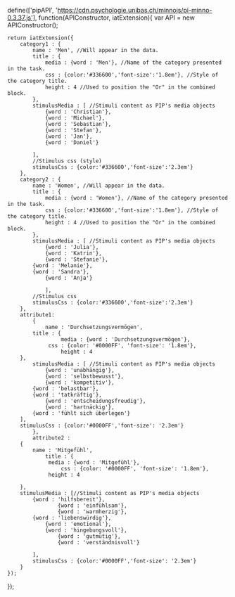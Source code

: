 define(['pipAPI', 'https://cdn.psychologie.unibas.ch/minnojs/pi-minno-0.3.37.js'], function(APIConstructor, iatExtension){
var API = new APIConstructor();

	
	return iatExtension({
		category1 : {
			name : 'Men', //Will appear in the data.
			title : {
				media : {word : 'Men'}, //Name of the category presented in the task.
				css : {color:'#336600','font-size':'1.8em'}, //Style of the category title.
				height : 4 //Used to position the "Or" in the combined block.
			}, 
			stimulusMedia : [ //Stimuli content as PIP's media objects
    		    {word : 'Christian'},
	            {word : 'Michael'},
	            {word : 'Sebastian'},
	            {word : 'Stefan'},
	            {word : 'Jan'},
	            {word : 'Daniel'}
    			
			], 
			//Stimulus css (style)
			stimulusCss : {color:'#336600','font-size':'2.3em'}
		},	
		category2 :	{
			name : 'Women', //Will appear in the data.
			title : {
				media : {word : 'Women'}, //Name of the category presented in the task.
				css : {color:'#336600','font-size':'1.8em'}, //Style of the category title.
				height : 4 //Used to position the "Or" in the combined block.
			}, 
			stimulusMedia : [ //Stimuli content as PIP's media objects
    		    {word : 'Julia'},
	            {word : 'Katrin'},
	     	    {word : 'Stefanie'},
	   	    {word : 'Melanie'},
	 	    {word : 'Sandra'},
        	    {word : 'Anja'}
	     
    			], 
			//Stimulus css
			stimulusCss : {color:'#336600','font-size':'2.3em'}
		},
  		attribute1: 
    		{
      			name : 'Durchsetzungsvermögen',
	 		title : {
    				 media : {word : 'Durchsetzungsvermögen'},
	 			 css : {color: '#0000FF', 'font-size': '1.8em'}, 
      				 height : 4
	   	},
     		stimulusMedia : [ //Stimuli content as PIP's media objects
       		    {word : 'unabhängig'},
	            {word : 'selbstbewusst'},
	     	    {word : 'kompetitiv'},
	   	    {word : 'belastbar'},
	 	    {word : 'tatkräftig'},
        	    {word : 'entscheidungsfreudig'},
	     	    {word : 'hartnäckig'},
	   	    {word : 'fühlt sich überlegen'}
	 	],
   		stimulusCss : {color:'#0000FF','font-size': '2.3em'}
     		},
       		attribute2 : 
	 	{
   			name : 'Mitgefühl',
      			title : {
	 			 media : {word : 'Mitgefühl'},
      				 css : {color: '#0000FF', 'font-size': '1.8em'},
	   			 height : 4
		
		},
		stimulusMedia : [//Stimuli content as PIP's media objects
			{word : 'hilfsbereit'},
	                {word : 'einfühlsam'},
	     	        {word : 'warmherzig'},
			{word : 'liebenswürdig'},
	   	        {word : 'emotional'},
	 	        {word : 'hingebungsvoll'},
        	        {word : 'gutmütig'},
	     	        {word : 'verständnisvoll'}
	   	        
    		],
      		stimulusCss : {color:'#0000FF','font-size': '2.3em'}
		} 
	});
});
